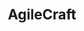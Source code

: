 ---
blog: https://blog.agilecraft.com/blog
facebook: https://facebook.com/AgileCraft-575680689173063
googleplus: https://plus.google.com/b/108620277989442718844
instagram: https://instagram.com/agilecraft/?hl=en
linkedin: https://linkedin.com/company/agilecraft/
logohandle: agilecraft
sort: agilecraft
title: AgileCraft
twitter: https://x.com/TheAgileCraft
website: https://agilecraft.com//
youtube: http://youtube.com/channel/UC7XHcUcRheuTtw5VOWy8_kQ
---